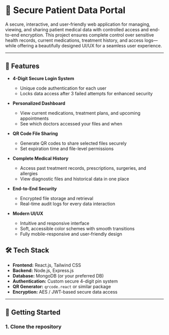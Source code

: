 # 🏥 Secure Patient Data Portal

A secure, interactive, and user-friendly web application for managing, viewing, and sharing patient medical data with controlled access and end-to-end encryption. This project ensures complete control over sensitive health records, current medications, treatment history, and access logs—while offering a beautifully designed UI/UX for a seamless user experience.

---

## 🔐 Features

- **4-Digit Secure Login System**
  - Unique code authentication for each user
  - Locks data access after 3 failed attempts for enhanced security

- **Personalized Dashboard**
  - View current medications, treatment plans, and upcoming appointments
  - See which doctors accessed your files and when

- **QR Code File Sharing**
  - Generate QR codes to share selected files securely
  - Set expiration time and file-level permissions

- **Complete Medical History**
  - Access past treatment records, prescriptions, surgeries, and allergies
  - View diagnostic files and historical data in one place

- **End-to-End Security**
  - Encrypted file storage and retrieval
  - Real-time audit logs for every data interaction

- **Modern UI/UX**
  - Intuitive and responsive interface
  - Soft, accessible color schemes with smooth transitions
  - Fully mobile-responsive and user-friendly design



## 🛠️ Tech Stack

- **Frontend:** React.js, Tailwind CSS
- **Backend:** Node.js, Express.js
- **Database:** MongoDB (or your preferred DB)
- **Authentication:** Custom secure 4-digit pin system
- **QR Generator:** `qrcode.react` or similar package
- **Encryption:** AES / JWT-based secure data access

---

## 🚀 Getting Started

### 1. Clone the repository


